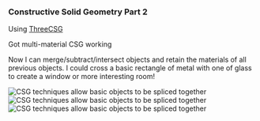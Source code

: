 ### Constructive Solid Geometry Part 2

Using [ThreeCSG](https://github.com/chandlerprall/ThreeCSG)

Got multi-material CSG working 

Now I can merge/subtract/intersect objects and retain the materials of all previous objects. I could cross a basic rectangle of metal with one of glass to create a window or more interesting room!

![CSG techniques allow basic objects to be spliced together](./content/blog/2014/06/02-constructive-solid-geometry.png)
![CSG techniques allow basic objects to be spliced together](./content/blog/2014/06/02-constructive-solid-geometry-2.png)
![CSG techniques allow basic objects to be spliced together](./content/blog/2014/06/02-constructive-solid-geometry-3.png)
